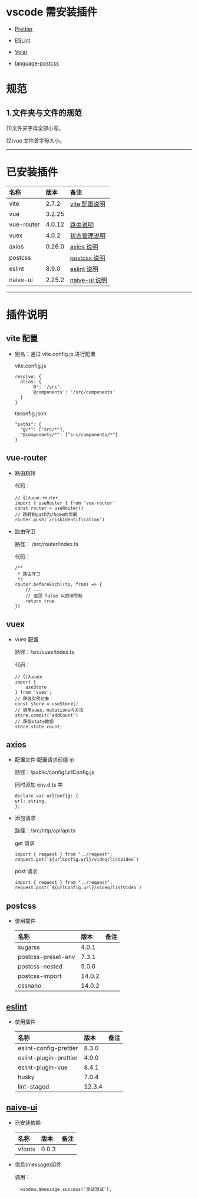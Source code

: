 # vscode 需安装插件

- [Prettier](https://marketplace.visualstudio.com/items?itemName=esbenp.prettier-vscode)

- [ESLint](https://marketplace.visualstudio.com/items?itemName=dbaeumer.vscode-eslint)

- [Volar](https://marketplace.visualstudio.com/items?itemName=johnsoncodehk.volar)

- [language-postcss](https://marketplace.visualstudio.com/items?itemName=cpylua.language-postcss)

# 规范

## 1.文件夹与文件的规范

(1)文件夹字母全部小写。

(2)vue 文件首字母大小。

---

# 已安装插件

| 名称       | 版本   | 备注                       |
| :--------- | :----- | :------------------------- |
| vite       | 2.7.2  | [vite 配置说明](#vite配置) |
| vue        | 3.2.25 |                            |
| vue-router | 4.0.12 | [路由说明](#vue-router)    |
| vuex       | 4.0.2  | [状态管理说明](#vuex)      |
| axios      | 0.26.0 | [axios 说明](#axios)       |
| postcss    |        | [postcss 说明](#postcss)   |
| eslint     | 8.9.0  | [eslint 说明](#eslint)     |
| naive-ui   | 2.25.2 | [naive-ui 说明](#naive-ui) |

---

# 插件说明

## vite 配置

- 别名：通过 vite.config.js 进行配置

  vite.config.js

  ```
  resolve: {
  	alias: {
  		'@': '/src',
  		'@components': '/src/components'
  	}
  }
  ```

  tsconfig.json

  ```
  "paths": {
    "@/*": ["src/*"],
    "@components/*": ["src/components/*"]
  }
  ```

## vue-router

- 路由跳转

  代码：

  ```
  // 引入vue-router
  import { useRouter } from 'vue-router'
  const router = useRouter()
  // 跳转到path为/home的页面
  router.push('/riskIdentification')
  ```

- 路由守卫

  路径： /src/router/index.ts

  代码：

  ```
  /**
   * 路由守卫
   */
  router.beforeEach((to, from) => {
      // ...
      // 返回 false 以取消导航
      return true
  })
  ```

## vuex

- vuex 配置

  路径：/src/vuex/index.ts

  代码：

  ```
  // 引入vuex
  import {
      useStore
  } from 'vuex';
  // 获取实例对象
  const store = useStore()
  // 调用vuex，mutations内方法
  store.commit('addCount')
  // 获取state数据
  store.state.count;
  ```

## axios

- 配置文件:配置请求前缀 ip

  路径：/public/config/urlConfig.js

  同时添加 env.d.ts 中

  ```
  declare var urlConfig: {
  url: string,
  };
  ```

- 添加请求

  路径：/src/http/api/api.ts

  get 请求

  ```
  import { request } from "../request";
  request.get(`${urlConfig.url}/video/listVideo`)
  ```

  post 请求

  ```
  import { request } from "../request";
  request.post(`${urlConfig.url}/video/listVideo`)
  ```

## postcss

- 使用插件

  | 名称               | 版本   | 备注 |
  | :----------------- | :----- | :--- |
  | sugarss            | 4.0.1  |      |
  | postcss-preset-env | 7.3.1  |      |
  | postcss-nested     | 5.0.6  |      |
  | postcss-import     | 14.0.2 |      |
  | cssnano            | 14.0.2 |      |

## [eslint](https://juejin.cn/post/7043702363156119565)

- 使用插件

  | 名称                   | 版本   | 备注 |
  | :--------------------- | :----- | :--- |
  | eslint-config-prettier | 8.3.0  |      |
  | eslint-plugin-prettier | 4.0.0  |      |
  | eslint-plugin-vue      | 8.4.1  |      |
  | husky                  | 7.0.4  |      |
  | lint-staged            | 12.3.4 |      |

## [naive-ui](https://www.naiveui.com/zh-CN/os-theme)

- 已安装依赖

  | 名称   | 版本  | 备注 |
  | :----- | :---- | :--- |
  | vfonts | 0.0.3 |      |

- 信息(message)组件

  调用：

  ```
    window.$message.success('测试测试');
  ```
